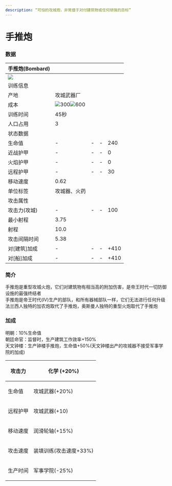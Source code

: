 ```yaml
---
description: “可怕的攻城炮，非常擅于对付建筑物或任何顽强的目标”
---
```


# 手推炮

### 数据

| 手推炮(Bombard)                                                                                                      |                                                                                                                                                                                                      |   |   |      |
| ----------------------------------------------------------------------------------------------------------------- | ---------------------------------------------------------------------------------------------------------------------------------------------------------------------------------------------------- | - | - | ---- |
| ![](https://seicing-1257171891.cos.ap-nanjing.myqcloud.com/3fatcatpool/aoe4/tech/%E6%89%8B%E6%8E%A8%E7%82%AE.png) |                                                                                                                                                                                                      |   |   |      |
| 训练信息                                                                                                              |                                                                                                                                                                                                      |   |   |      |
| 产地                                                                                                                | 攻城武器厂                                                                                                                                                                                                |   |   |      |
| 成本                                                                                                                | ![](https://seicing-1257171891.cos.ap-nanjing.myqcloud.com/3fatcatpool/aoe4/tech/%E6%9C%A8.png)300![](https://seicing-1257171891.cos.ap-nanjing.myqcloud.com/3fatcatpool/aoe4/tech/%E9%87%91.png)600 |   |   |      |
| 训练时间                                                                                                              | 45秒                                                                                                                                                                                                  |   |   |      |
| 人口占用                                                                                                              | 3                                                                                                                                                                                                    |   |   |      |
| 状态数据                                                                                                              |                                                                                                                                                                                                      |   |   |      |
| 生命值                                                                                                               | -                                                                                                                                                                                                    | - | - | 240  |
| 近战护甲                                                                                                              | -                                                                                                                                                                                                    | - | - | 0    |
| 火焰护甲                                                                                                              | -                                                                                                                                                                                                    | - | - | 0    |
| 远程护甲                                                                                                              | -                                                                                                                                                                                                    | - | - | 30   |
| 移动速度                                                                                                              | 0.62                                                                                                                                                                                                 |   |   |      |
| 单位标签                                                                                                              | 攻城器、火药                                                                                                                                                                                               |   |   |      |
| 攻击属性                                                                                                              |                                                                                                                                                                                                      |   |   |      |
| 攻击力(攻城)                                                                                                           | -                                                                                                                                                                                                    | - | - | 100  |
| 最小射程                                                                                                              | 3.75                                                                                                                                                                                                 |   |   |      |
| 射程                                                                                                                | 10.0                                                                                                                                                                                                 |   |   |      |
| 攻击间隔时间                                                                                                            | 5.38                                                                                                                                                                                                 |   |   |      |
| 对\[建筑]加成                                                                                                          | -                                                                                                                                                                                                    | - | - | +410 |
| 对\[船]加成                                                                                                           | -                                                                                                                                                                                                    | - | - | +410 |

### 简介 <a href="#jia" id="jia"></a>

手推炮是重型攻城火炮，它们对建筑物有相当高的附加伤害，是帝王时代一切防御设施的最强终结者\
手推炮是帝王时代(IV)生产的部队，和所有器械部队一样，它们无法进行任何升级\
法兰西人独特的加农炮取代了手推炮，奥斯曼人独特的重型火炮取代了手推炮

### 加成

明朝：10%生命值\
朝廷命官：监督时，生产建筑工作效率+150%\
天文钟楼：生产钟楼手推炮，生命值+50%(天文钟楼出产的攻城器不接受军事学院的加成)

| 攻击力  | <p><img src="https://seicing-1257171891.cos.ap-nanjing.myqcloud.com/3fatcatpool/aoe4/tech/%E5%8C%96%E5%AD%A6.png" alt="">化学 (+20%)<br></p>                        |
| ---- | ----------------------------------------------------------------------------------------------------------------------------------------------------------------- |
| 生命值  | <p><img src="https://seicing-1257171891.cos.ap-nanjing.myqcloud.com/3fatcatpool/aoe4/tech/%E6%94%BB%E5%9F%8E%E6%AD%A6%E5%99%A8.png" alt="">攻城武器(+20%)<br></p>     |
| 远程护甲 | <p><img src="https://seicing-1257171891.cos.ap-nanjing.myqcloud.com/3fatcatpool/aoe4/tech/%E6%94%BB%E5%9F%8E%E6%AD%A6%E5%99%A8.png" alt="">攻城武器(+10)<br></p>      |
| 移动速度 | <p><img src="https://seicing-1257171891.cos.ap-nanjing.myqcloud.com/3fatcatpool/aoe4/tech/%E6%B6%A6%E6%BB%91%E8%BD%AE%E8%BD%B4.png" alt="">润滑轮轴(+15%)<br></p>     |
| 攻击速度 | <p><img src="https://seicing-1257171891.cos.ap-nanjing.myqcloud.com/3fatcatpool/aoe4/tech/%E8%A3%85%E5%A1%AB%E8%AE%AD%E7%BB%83.png" alt="">装填训练(攻击速度+33%)<br></p> |
| 生产时间 | <p><img src="https://seicing-1257171891.cos.ap-nanjing.myqcloud.com/3fatcatpool/aoe4/tech/%E5%86%9B%E4%BA%8B%E5%AD%A6%E9%99%A2.png" alt="">军事学院(-25%)<br></p>     |
